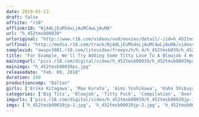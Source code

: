```yaml
---
date: 2019-01-13
draft: false
affsite: "r18"
afflinkr18: "NjA4LjEuMS4xLjAuMC4wLjAuMA"
url: "h_452tmsb00039"
urloriginal: "http://www.r18.com/videos/vod/movies/detail/-/id=h_452tmsb00039"
urlfinal: "http://media.r18.com/track/NjA4LjEuMS4xLjAuMC4wLjAuMA/videos/vod/movies/detail/-/id=h_452tmsb00039"
samplevid: "awspv3001.r18.com/litevideo/freepv/h/h_4/h_452tmsb039/h_452tmsb039_dmb_w.mp4"
title: "For Example, We'll Try Adding Some Titty Love To A Blowjob 4 Hours Of Imagination, Or Basic Instinct, From A Sexual Genius"
mainimgurl: "pics.r18.com/digital/video/h_452tmsb00039/h_452tmsb00039ps.jpg"
mainimgs: "h_452tmsb00039ps.jpg"
releasedate: "Feb. 09, 2018"
duration: 240
productioncomp: "Baltan"
girls: ['Erika Kitagawa', 'Mao Kurata', 'Aimi Yoshikawa', 'Kaho Shibuya', 'Harura Mori', 'Mizuna Wakatsuki', 'An Sasakura', 'Riko Mizusawa', 'Natsuko Mishima', 'Miyu Kanade']
categories: ['Big Tits', 'Blowjob', 'Titty Fuck', 'Compilation', 'Over 4 Hours', 'Huge Tits', 'Hi-Def']
imgurls: ['pics.r18.com/digital/video/h_452tmsb00039/h_452tmsb00039jp-1.jpg', 'pics.r18.com/digital/video/h_452tmsb00039/h_452tmsb00039jp-2.jpg', 'pics.r18.com/digital/video/h_452tmsb00039/h_452tmsb00039jp-3.jpg', 'pics.r18.com/digital/video/h_452tmsb00039/h_452tmsb00039jp-4.jpg', 'pics.r18.com/digital/video/h_452tmsb00039/h_452tmsb00039jp-5.jpg', 'pics.r18.com/digital/video/h_452tmsb00039/h_452tmsb00039jp-6.jpg', 'pics.r18.com/digital/video/h_452tmsb00039/h_452tmsb00039jp-7.jpg', 'pics.r18.com/digital/video/h_452tmsb00039/h_452tmsb00039jp-8.jpg', 'pics.r18.com/digital/video/h_452tmsb00039/h_452tmsb00039jp-9.jpg', 'pics.r18.com/digital/video/h_452tmsb00039/h_452tmsb00039jp-10.jpg', 'pics.r18.com/digital/video/h_452tmsb00039/h_452tmsb00039jp-11.jpg', 'pics.r18.com/digital/video/h_452tmsb00039/h_452tmsb00039jp-12.jpg', 'pics.r18.com/digital/video/h_452tmsb00039/h_452tmsb00039jp-13.jpg', 'pics.r18.com/digital/video/h_452tmsb00039/h_452tmsb00039jp-14.jpg', 'pics.r18.com/digital/video/h_452tmsb00039/h_452tmsb00039jp-15.jpg', 'pics.r18.com/digital/video/h_452tmsb00039/h_452tmsb00039jp-16.jpg', 'pics.r18.com/digital/video/h_452tmsb00039/h_452tmsb00039jp-17.jpg', 'pics.r18.com/digital/video/h_452tmsb00039/h_452tmsb00039jp-18.jpg', 'pics.r18.com/digital/video/h_452tmsb00039/h_452tmsb00039jp-19.jpg', 'pics.r18.com/digital/video/h_452tmsb00039/h_452tmsb00039jp-20.jpg']
imgs: ['h_452tmsb00039jp-1.jpg', 'h_452tmsb00039jp-2.jpg', 'h_452tmsb00039jp-3.jpg', 'h_452tmsb00039jp-4.jpg', 'h_452tmsb00039jp-5.jpg', 'h_452tmsb00039jp-6.jpg', 'h_452tmsb00039jp-7.jpg', 'h_452tmsb00039jp-8.jpg', 'h_452tmsb00039jp-9.jpg', 'h_452tmsb00039jp-10.jpg', 'h_452tmsb00039jp-11.jpg', 'h_452tmsb00039jp-12.jpg', 'h_452tmsb00039jp-13.jpg', 'h_452tmsb00039jp-14.jpg', 'h_452tmsb00039jp-15.jpg', 'h_452tmsb00039jp-16.jpg', 'h_452tmsb00039jp-17.jpg', 'h_452tmsb00039jp-18.jpg', 'h_452tmsb00039jp-19.jpg', 'h_452tmsb00039jp-20.jpg']
---
```


